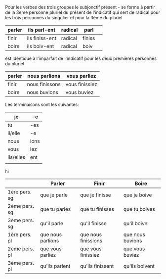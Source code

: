 Pour les verbes des trois groupes le subjonctif présent - se forme à partir de la 3ème personne pluriel du présent de l'indicatif qui sert de radical pour les trois personnes du singulier et pour la 3ème du pluriel 

| parler | ils parl-ent | radical | parl |  |
| ---- | ---- | ---- | ---- | ---- |
| finir | ils finiss-ent | radical | finiss |  |
| boire | ils boiv-ent | radical | boiv |  |
est identique à l'imparfait de l'indicatif pour les deux premières personnes du pluriel 

| parler | nous parlions | vous parliez |
| ---- | ---- | ---- |
| finir | nous finissons | vous finissiez |
| boire | nous buvions | vous buviez |

Les terminaisons sont les suivantes:

| je | -e |
| ---- | ---- |
| tu | -es |
| il/elle | -e |
| nous | ions |
| vous | iez |
| ils/elles | ent |
|  |  |

hi

|              | Parler         | Finir          | Boire          |
|--------------|----------------|----------------|----------------|
| 1ère pers. sg | que je parle    | que je finisse | que je boive   |
| 2ème pers. sg | que tu parles   | que tu finisses| que tu boives  |
| 3ème pers. sg | qu'il parle     | qu'il finisse  | qu'il boive   |
| 1ère pers. pl | que nous parlions| que nous finissions| que nous buvions|
| 2ème pers. pl | que vous parliez| que vous finissiez| que vous buviez|
| 3ème pers. pl | qu'ils parlent  | qu'ils finissent | qu'ils boivent |

